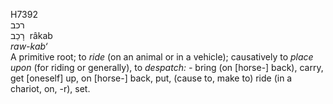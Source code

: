 <body>
  <p>H7392<br>  רכב  <br> רָכַב  ‎  râkab  <br><i>raw-kab‘ </i><br>A primitive root; to <i>ride</i> (on an animal or in a vehicle); causatively to <i>place</i> <i>upon</i> (for riding or generally), to <i>despatch: - </i>bring (on [horse-] back), carry, get [oneself] up, on [horse-] back, put, (cause to, make to) ride (in a chariot, on, -r), set.<br></p>
 </body>